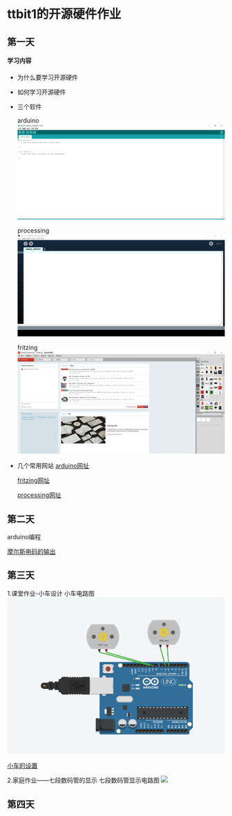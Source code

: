 # ttbit1的开源硬件作业


## 第一天

#### 学习内容

-  为什么要学习开源硬件
- 如何学习开源硬件
- 三个软件
   
   arduino
  ![](tu/7.PNG)
  
  processing
  ![](tu/5.PNG)
  
  fritzing
  ![](tu/6.PNG)
  
- 几个常用网站
  [arduino网址](https://arduino.cc)
  
  [fritzing网址](https://fritzing.org)
   
  [processing网址](https://processing.org)
## 第二天
  arduino编程
  
  [摩尔斯电码的输出](https://github.com/ttbit1/Morse/blob/master/%E4%B8%83%E6%9C%88%E4%B8%89%E6%97%A5%E5%AE%B6%E5%BA%AD%E4%BD%9C%E4%B8%9A%E2%80%94%E2%80%94%E6%91%A9%E5%B0%94%E6%96%AF%E7%A0%81/Morse.ino)
  
   
## 第三天
1.课堂作业-小车设计
  小车电路图
![](七月四日课堂作业/1.PNG)

 [小车的设置](https://github.com/ttbit1/Morse/blob/master/%E4%B8%83%E6%9C%88%E5%9B%9B%E6%97%A5%E8%AF%BE%E5%A0%82%E4%BD%9C%E4%B8%9A/neat_gaaris1.ino)
 
 2.家庭作业——七段数码管的显示
   七段数码管显示电路图
   ![](七月四日家庭作业——七段数码管的显示/2.PNG)
 
## 第四天
